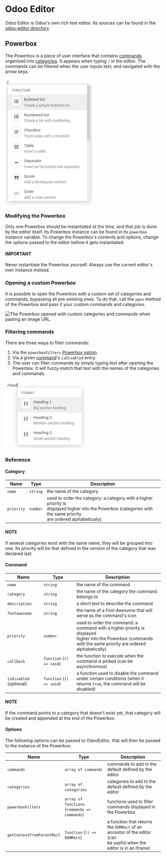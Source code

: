 # Odoo Editor

Odoo Editor is Odoo's own rich text editor. Its sources can be found in the
[odoo-editor directory](https://github.com/odoo/odoo/blob/17.0/addons/web_editor/static/src/js/editor/odoo-editor).

## Powerbox

The Powerbox is a piece of user interface that contains
[commands](#reference-frontend-odoo-editor-powerbox-command) organized
into [categories](#reference-frontend-odoo-editor-powerbox-category). It
appears when typing `/` in the editor. The commands can be filtered when the
user inputs text, and navigated with the arrow keys.

![The Powerbox opened after typing "/".](odoo_editor/powerbox.png)

### Modifying the Powerbox

Only one Powerbox should be instantiated at the time, and that job is done by
the editor itself. Its Powerbox instance can be found in its `powerbox` instance
variable.
To change the Powerbox's contents and options, change the options passed to the
editor before it gets instantiated.

#### IMPORTANT
Never instantiate the Powerbox yourself. Always use the current editor's own
instance instead.

### Opening a custom Powerbox

It is possible to open the Powerbox with a custom set of categories and
commands, bypassing all pre-existing ones. To do that, call the `open` method of
the Powerbox and pass it your custom commands and categories.

![The Powerbox opened with custom categories and commands when pasting an
image URL.](odoo_editor/powerbox-custom.png)

### Filtering commands

There are three ways to filter commands:

1. Via the `powerboxFilters`
   [Powerbox option](#reference-frontend-odoo-editor-powerbox-options).
2. Via a given
   [command](#reference-frontend-odoo-editor-powerbox-command)'s
   `isDisabled` entry.
3. The user can filter commands by simply typing text after opening the
   Powerbox. It will fuzzy-match that text with the names of the categories and
   commands.

![The Powerbox with its commands filtered using the word "head".](odoo_editor/powerbox-filtered.png)

### Reference

<a id="reference-frontend-odoo-editor-powerbox-category"></a>

#### Category

| Name       | Type     | Description                                                                                                                                                                |
|------------|----------|----------------------------------------------------------------------------------------------------------------------------------------------------------------------------|
| `name`     | `string` | the name of the category                                                                                                                                                   |
| `priority` | `number` | used to order the category: a category with a higher priority is<br/>displayed higher into the Powerbox (categories with the same priority<br/>are ordered alphabetically) |

#### NOTE
If several categories exist with the same name, they will be grouped into
one. Its priority will be that defined in the version of the category that
was declared last.

<a id="reference-frontend-odoo-editor-powerbox-command"></a>

#### Command

| Name                    | Type                      | Description                                                                                                                                                            |
|-------------------------|---------------------------|------------------------------------------------------------------------------------------------------------------------------------------------------------------------|
| `name`                  | `string`                  | the name of the command                                                                                                                                                |
| `category`              | `string`                  | the name of the category the command belongs to                                                                                                                        |
| `description`           | `string`                  | a short text to describe the command                                                                                                                                   |
| `fontawesome`           | `string`                  | the name of a *Font Awesome* that will serve as the command's icon                                                                                                     |
| `priority`              | `number`                  | used to order the command: a command with a higher priority is displayed<br/>higher into the Powerbox (commands with the same priority are ordered<br/>alphabetically) |
| `callback`              | `function` (`() => void`) | the function to execute when the command is picked (can be asynchronous)                                                                                               |
| `isDisabled` (optional) | `function` (`() => void`) | a function used to disable the command under certain conditions (when it<br/>returns `true`, the command will be disabled)                                             |

#### NOTE
If the command points to a category that doesn't exist yet, that category
will be created and appended at the end of the Powerbox.

<a id="reference-frontend-odoo-editor-powerbox-options"></a>

#### Options

The following options can be passed to OdooEditor, that will then be passed to
the instance of the Powerbox:

| Name                       | Type                                          | Description                                                                                                            |
|----------------------------|-----------------------------------------------|------------------------------------------------------------------------------------------------------------------------|
| `commands`                 | `array of commands`                           | commands to add to the default defined by the editor                                                                   |
| `categories`               | `array of categories`                         | categories to add to the default defined by the editor                                                                 |
| `powerboxFilters`          | `array of functions` (`commands => commands`) | functions used to filter commands displayed in the Powerbox                                                            |
| `getContextFromParentRect` | `function` (`() => DOMRect`)                  | a function that returns the `DOMRect` of an ancestor of the editor (can<br/>be useful when the editor is in an iframe) |

